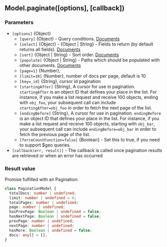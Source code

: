 ## Model.paginate([options], [callback])

### Parameters
- `[options]` {Object}
  - `[query]` {Object} - Query conditions. [Documents](https://docs.mongodb.com/manual/tutorial/query-documents/)
  - `[select]` {Object} - {Object | String} - Fields to return (by default returns all fields). [Documents](http://mongoosejs.com/docs/api.html#query_Query-select)
  - `[sort]` {Object | String} - Sort order. [Documents](http://mongoosejs.com/docs/api.html#query_Query-sort)
  - `[populate]` {Object | String} - Paths which should be populated with other documents. [Documents](http://mongoosejs.com/docs/api.html#query_Query-populate)
  - `[page=1]` {Number},
  - `[limit=10]` {Number}, number of docs per page, default is 10
  - `[key=_id]` {String}, cursor id pagination
  - `[startingAfter]` {String}, A cursor for use in pagination. `startingAfter` is an object ID that defines your place in the list. For instance, if you make a list request and receive 100 objects, ending with `obj_foo`, your subsequent call can include `startingAfter=obj_foo` in order to fetch the next page of the list.
  - `[endingBefore]` {String}, A cursor for use in pagination. `endingBefore` is an object ID that defines your place in the list. For instance, if you make a list request and receive 100 objects, starting with `obj_bar`, your subsequent call can include `endingBefore=obj_bar` in order to fetch the previous page of the list.
  - `[forceCountFunction=false]` {Boolean} - Set this to true, if you need to support $geo queries.
- `[callback(err, result)]` - The callback is called once pagination results are retrieved or when an error has occurred

### Result value
Promise fulfilled with an Pagination:
```ts
class PaginationModel {
  totalDocs: number | undefined;
  limit: number | undefined = 0;
  totalPages: number | undefined;
  page: number | undefined;
  hasPrevPage: Boolean | undefined = false;
  hasNextPage: Boolean | undefined = false;
  prevPage: number | undefined;
  nextPage: number | undefined;
  hasMore: Boolean | undefined = false;
  docs: any[] = [];
}
```
